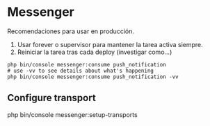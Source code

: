 # Messenger

Recomendaciones para usar en producción.

1) Usar forever o supervisor para mantener la tarea activa siempre.
2) Reiniciar la tarea tras cada deploy (investigar como...)

```
php bin/console messenger:consume push_notification
# use -vv to see details about what's happening
php bin/console messenger:consume push_notification -vv
```

## Configure transport
php bin/console messenger:setup-transports
